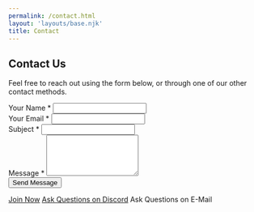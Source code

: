 ```yaml
---
permalink: /contact.html
layout: 'layouts/base.njk'
title: Contact
---
```


<section class="section">
    <h2>Contact Us</h2>
    <p>Feel free to reach out using the form below, or through one of our other contact methods.</p>
    <form action="#" method="POST" class="form-contact" novalidate>
        <div class="form-group">
            <label for="name">Your Name <span aria-hidden="true">*</span> </label>
            <input type="text" id="name" name="name" required />
        </div>
        <div class="form-group">
            <label for="email">Your Email <span aria-hidden="true">*</span> </label>
            <input type="email" id="email" name="email" required />
        </div>
        <div class="form-group">
            <label for="subject">Subject <span aria-hidden="true">*</span> </label>
            <input type="text" id="subject" name="subject" required />
        </div>
        <div class="form-group">
            <label for="message">Message <span aria-hidden="true">*</span> </label>
            <textarea id="message" name="message" rows="5" required></textarea>
        </div>
        <button type="submit" class="button button--main">Send Message</button>
    </form>
    <div class="button-group contact-actions">
        <a href="/register.html" class="button">Join Now</a>
        <a href="https://discord.com/invite/JWBKhQmzvD" class="button">Ask Questions on Discord</a>
        <a data-email-href class="button email-obfuscated">Ask Questions on E-Mail</a>
    </div>
</section>
